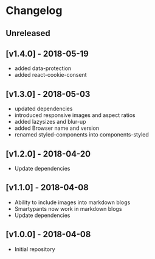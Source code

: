 # Changelog

## Unreleased

## [v1.4.0] - 2018-05-19

- added data-protection
- added react-cookie-consent

## [v1.3.0] - 2018-05-03

- updated dependencies
- introduced responsive images and aspect ratios
- added lazysizes and blur-up
- added Browser name and version
- renamed styled-components into components-styled

## [v1.2.0] - 2018-04-20

- Update dependencies

## [v1.1.0] - 2018-04-08

- Ability to include images into markdown blogs
- Smartypants now work in markdown blogs
- Update dependencies


## [v1.0.0] - 2018-04-08

- Initial repository